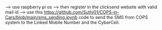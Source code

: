 --> use raspberry pi os 
--> then register in the clicksend website with valid mail id
--> use this https://github.com/Suthi01/COPS-in-Cars/blob/main/sms_sending.ipynb code to send the SMS from COPS system to the Linked Mobile Number and the CyberCell.
